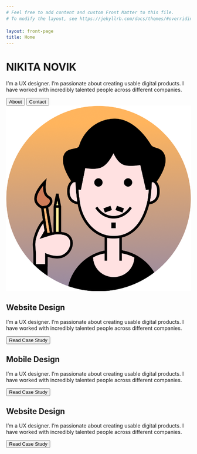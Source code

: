 ```yaml
---
# Feel free to add content and custom Front Matter to this file.
# To modify the layout, see https://jekyllrb.com/docs/themes/#overriding-theme-defaults

layout: front-page
title: Home
---
```

<main>

<!-- Hero Call-to-Action -->
<div class="primary-call-to-action">
	<div class="hero-call-to-action-container">
		<div class="call-to-action-textbox-wrapper">
            <div class="call-to-action-textbox">
				    <h1 class="call-to-action-heading">NIKITA NOVIK</h1>
				    <p class="call-to-action-text">I’m a UX designer. I’m passionate about creating usable digital products. I have worked with incredibly talented people across different companies.</p>
                <div class="full-width flex-row justify-start">
                    <button class="call-to-action-button">About</button>
                    <button class="call-to-action-button">Contact</button>
                </div>
            </div>
		</div>
        <div class="call-to-action-img-wrapper"><img class="call-to-action-img" src="assets/images/me.png"></div>
	</div>
</div>

<!-- Spacer -->
<div class="default-spacer"></div>

<!-- Website Design -->
<div class="custom-call-to-action">
	<div class="call-to-action-container">
        <div class="call-to-action-image"></div>
		<div class="call-to-action-textbox-wrapper">
            <div class="call-to-action-textbox">
				    <h2 class="call-to-action-heading">Website Design</h2>
				    <p class="call-to-action-text">I’m a UX designer. I’m passionate about creating usable digital products. I have worked with incredibly talented people across different companies.</p>
                <div class="full-width flex-row justify-start">
                    <button class="call-to-action-button">Read Case Study</button>
                </div>
            </div>
		</div>
	</div>
</div>

<!-- Spacer -->
<div class="double-spacer"></div>

<!-- Mobile Design -->
<div class="custom-call-to-action">
	<div class="call-to-action-container">
		<div class="call-to-action-textbox-wrapper">
            <div class="call-to-action-textbox">
				    <h2 class="call-to-action-heading">Mobile Design</h2>
				    <p class="call-to-action-text">I’m a UX designer. I’m passionate about creating usable digital products. I have worked with incredibly talented people across different companies.</p>
                <div class="full-width flex-row justify-start">
                    <button class="call-to-action-button">Read Case Study</button>
                </div>
            </div>
		</div>
        <div class="call-to-action-image"></div>
	</div>
</div>

<!-- Spacer -->
<div class="double-spacer"></div>

<!-- App Design -->
<div class="custom-call-to-action">
	<div class="call-to-action-container">
        <div class="call-to-action-image"></div>
		<div class="call-to-action-textbox-wrapper">
            <div class="call-to-action-textbox">
				    <h2 class="call-to-action-heading">Website Design</h2>
				    <p class="call-to-action-text">I’m a UX designer. I’m passionate about creating usable digital products. I have worked with incredibly talented people across different companies.</p>
                <div class="full-width flex-row justify-start">
                    <button class="call-to-action-button">Read Case Study</button>
                </div>
            </div>
		</div>
	</div>
</div>

</main>

<!-- Spacer -->
<div class="double-spacer"></div>

